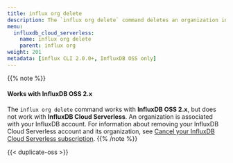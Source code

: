 ```yaml
---
title: influx org delete
description: The `influx org delete` command deletes an organization in InfluxDB.
menu:
  influxdb_cloud_serverless:
    name: influx org delete
    parent: influx org
weight: 201
metadata: [influx CLI 2.0.0+, InfluxDB OSS only]
---
```


{{% note %}}
#### Works with InfluxDB OSS 2.x
The `influx org delete` command works with **InfluxDB OSS 2.x**, but does not
work with **InfluxDB Cloud Serverless**.
An organization is associated with your InfluxDB account.
For information about removing your InfluxDB Cloud Serverless account and its organization,
see [Cancel your InfluxDB Cloud Serverless subscription](/influxdb/cloud-serverless/admin/accounts/cancel-account/).
{{% /note %}}

{{< duplicate-oss >}}
